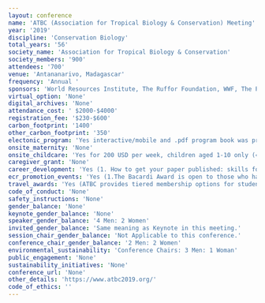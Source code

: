 ```yaml
---
layout: conference 
name: 'ATBC (Association for Tropical Biology & Conservation) Meeting'
year: '2019'
discipline: 'Conservation Biology'
total_years: '56'
society_name: 'Association for Tropical Biology & Conservation'
society_members: '900'
attendees: '700'
venue: 'Antananarivo, Madagascar'
frequency: 'Annual '
sponsors: 'World Resources Institute, The Ruffor Foundation, WWF, The Peregrine Fund, Ambatovy, Conservation International Madagascar, National Geographic, Fondation Tanya Meva, Lemurs Portal, Center Valbio, GERP, Ethiopian Airline, MUSEUM national D’Historie Naturaelle, CIRAD, FIELD Museum, Houston Zoo, Association for Tropical Biology and Conservation, Embassy of France in Madagascar, LAHATRA, The Pregrine Fund'
virtual_option: 'None'
digital_archives: 'None'
attendance_cost: ' $2000-$4000'
registration_fee: '$230-$600'
carbon_footprint: '1400'
other_carbon_footprint: '350'
electonic_program: 'Yes interactive/mobile and .pdf program book was provided online.'
onsite_maternity: 'None'
onsite_childcare: 'Yes for 200 USD per week, children aged 1-10 only (« Le Nidou » is a Nursery daycare and school specialized in young children care all along the year. Our activity is enlarged by hobbies activities for older children during the holidays. We will receive the children aged 1-10 during the conference, from 30 July to 3 August. From 7:30 am to 18:00 pm. Activities:  Creative activities, Clown show, Introduction to circus, Playground, Indoor games, Recycl’Arts, Zumba kids, Culinary workshop, Cooperative and sports games, Visit of the « Lemurs Parc » (optional). Fees: 750.000 MGA or 200 USD the week per child, are included: Daily care, Animation activities, Snacks and lunch. All payment will be charged cash in local currency or USD on the spot the 1st day of the conference.)'
caregiver_grant: 'None'
career_development: 'Yes (1. How to get your paper published: skills for writing papers and the journey to publication  2. National Geographic grants & grant writing workshop.  3. Diversity and Inclusion panel 4. Mentoring Circle meeting. 5.Funnelling post-conference excitement into concrete next steps for achieving your career and research objectives)'
ecr_promotion_events: 'Yes (1.The Bacardi Award is open to those who have received a PhD, within 5 years of the meeting dates.  2. The Alwyn Gentry Award is presented to a student presenter (one  each–oral or poster)) '
travel_awards: 'Yes (ATBC provides tiered membership options for students and regular members regardless of economic status, and  provides  a  limited  number  of  travel  grants  to  annual  meetings.  We  aim  to  be  supportive,  inclusive,  participatory, transparent, and multidisciplinary in all of our activities and events. We have worked hard to support participation of Malagasy and African students, researchers, and practitioners in this conference.)'
code_of_conduct: 'None'
safety_instructions: 'None'
gender_balance: 'None'
keynote_gender_balance: 'None'
speaker_gender_balance: '4 Men: 2 Women'
invited_gender_balance: 'Same meaning as Keynote in this meeting.'
session_chair_gender_balance: 'Not Applicable to this conference.'
conference_chair_gender_balance: '2 Men: 2 Women'
environmental_sustainability: 'Conference Chairs: 3 Men: 1 Woman'
public_engagement: 'None'
sustainability_initiatives: 'None'
conference_url: 'None'
other_details: 'https://www.atbc2019.org/'
code_of_ethics: ''
---
```

